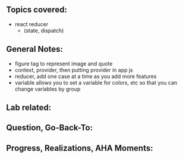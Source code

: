 ## Topics covered:
- react reducer
    - (state, dispatch)
## General Notes:
- figure tag to represent image and quote
- context, provider, then putting provider in app js 
- reducer, add one case at a time as you add more features 
- variable allows you to set a variable for colors, etc so that you can change variables by group

## Lab related:

## Question, Go-Back-To:

## Progress, Realizations, AHA Moments: